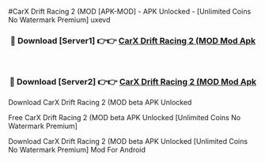 #CarX Drift Racing 2 (MOD [APK-MOD] - APK Unlocked - [Unlimited Coins No Watermark Premium] uxevd



<div align="center">

<h3>🔴 Download [Server1] 👉👉 <a href="https://momento.my/?title=CarX_Drift_Racing_2_(MOD">CarX Drift Racing 2 (MOD Mod Apk</a></h3><br>

<h3>🔴 Download [Server2] 👉👉 <a href="https://momento.my/?title=CarX_Drift_Racing_2_(MOD">CarX Drift Racing 2 (MOD Mod Apk</a></h3>
</div>



Download CarX Drift Racing 2 (MOD beta APK Unlocked

Free CarX Drift Racing 2 (MOD beta APK Unlocked [Unlimited Coins No Watermark Premium]

Download CarX Drift Racing 2 (MOD beta APK Unlocked [Unlimited Coins No Watermark Premium] Mod For Android
